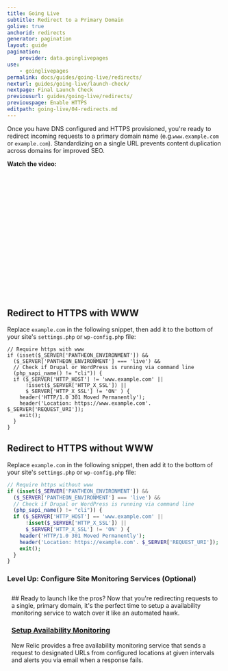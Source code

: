 ```yaml
---
title: Going Live
subtitle: Redirect to a Primary Domain
golive: true
anchorid: redirects
generator: pagination
layout: guide
pagination:
    provider: data.goinglivepages
use:
    - goinglivepages
permalink: docs/guides/going-live/redirects/
nexturl: guides/going-live/launch-check/
nextpage: Final Launch Check
previousurl: guides/going-live/redirects/
previouspage: Enable HTTPS
editpath: going-live/04-redirects.md
---
```

Once you have DNS configured and HTTPS provisioned, you're ready to redirect incoming requests to a primary domain name (e.g.`www.example.com` or `example.com`). Standardizing on a single URL prevents content duplication across domains for improved SEO.

**Watch the video:**

<div class="panel panel-video panel-guide">
<script src="//fast.wistia.com/embed/medias/fof9qie645.jsonp" async></script><script src="//fast.wistia.com/assets/external/E-v1.js" async></script><div class="wistia_responsive_padding" style="padding:56.25% 0 0 0;position:relative;"><div class="wistia_responsive_wrapper" style="height:100%;left:0;position:absolute;top:0;width:100%;"><div class="wistia_embed wistia_async_fof9qie645 videoFoam=true" style="height:100%;width:100%">&nbsp;</div></div></div>
</div>

## Redirect to HTTPS with WWW
Replace `example.com` in the following snippet, then add it to the bottom of your site's `settings.php` or `wp-config.php` file:

```
// Require https with www
if (isset($_SERVER['PANTHEON_ENVIRONMENT']) &&
  ($_SERVER['PANTHEON_ENVIRONMENT'] === 'live') &&
  // Check if Drupal or WordPress is running via command line
  (php_sapi_name() != "cli")) {
  if ($_SERVER['HTTP_HOST'] != 'www.example.com' ||
      !isset($_SERVER['HTTP_X_SSL']) ||
      $_SERVER['HTTP_X_SSL'] != 'ON' ) {
    header('HTTP/1.0 301 Moved Permanently');
    header('Location: https://www.example.com'. $_SERVER['REQUEST_URI']);
    exit();
  }
}
```

## Redirect to HTTPS without WWW
Replace `example.com` in the following snippet, then add it to the bottom of your site's `settings.php` or `wp-config.php` file:

```php
// Require https without www
if (isset($_SERVER['PANTHEON_ENVIRONMENT']) &&
  ($_SERVER['PANTHEON_ENVIRONMENT'] === 'live') &&
  // Check if Drupal or WordPress is running via command line
  (php_sapi_name() != "cli")) {
  if ($_SERVER['HTTP_HOST'] == 'www.example.com' ||
      !isset($_SERVER['HTTP_X_SSL']) ||
      $_SERVER['HTTP_X_SSL'] != 'ON' ) {
    header('HTTP/1.0 301 Moved Permanently');
    header('Location: https://example.com'. $_SERVER['REQUEST_URI']);
    exit();
  }
}
```

<div class="panel panel-video panel-guide" id="accordion">
  <div class="panel-heading panel-video-heading">
    <a class="accordion-toggle panel-video-title collapsed" data-toggle="collapse" data-parent="#accordion" data-proofer-ignore data-target="#host-specific1"><h3 class="panel-title panel-video-title" style="cursor:pointer;"><i class="fa fa-graduation-cap" style="line-height:.9"></i> Level Up: Configure Site Monitoring Services  (Optional)</h3></a>
  </div>
  <div id="host-specific1" class="collapse" style="padding:10px;">
    <div markdown="1">
## Ready to launch like the pros?
Now that you're redirecting requests to a single, primary domain, it's the perfect time to setup a availability monitoring service to watch over it like an automated hawk.

### [Setup Availability Monitoring](/docs/new-relic/#configure-ping-monitors-for-availability)
New Relic provides a free availability monitoring service that sends a request to designated URLs from configured locations at given intervals and alerts you via email when a response fails.
    </div>
  </div>
</div>
